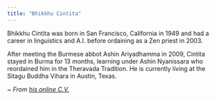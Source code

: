 ```yaml
---
title: "Bhikkhu Cintita"
---
```


Bhikkhu Cintita was born in San Francisco, California in 1949 and had a career in linguistics and A.I. before ordaining as a Zen priest in 2003.

After meeting the Burmese abbot Ashin Ariyadhamma in 2009, Cintita stayed in Burma for 13 months, learning under Ashin Nyanissara who reordained him in the Theravada Tradition. He is currently living at the Sitagu Buddha Vihara in Austin, Texas.

_~ From [his online C.V.](https://bhikkhucintita.wordpress.com/home/venerable-cintita/through-the-looking-glass-biographical/curriculum-vitae/)_
